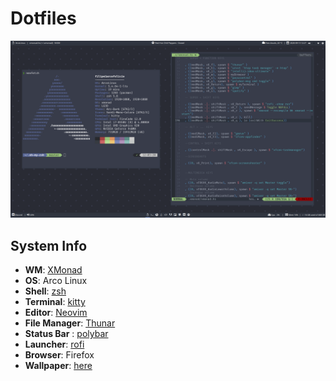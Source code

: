 # Dotfiles


![alt text](https://github.com/feliciofilipe/dotfiles/raw/master/screenshot.png "Screenshot")


## System Info

+ **WM**: [XMonad](https://github.com/xmonad/xmonad)
+ **OS**: Arco Linux
+ **Shell**: [zsh](https://wiki.archlinux.org/index.php/Zsh)
+ **Terminal**: [kitty](https://github.com/kovidgoyal/kitty/)
+ **Editor**: [Neovim](https://github.com/neovim/neovim/)
+ **File Manager**: [Thunar](https://git.xfce.org/xfce/thunar/)
+ **Status Bar** : [polybar](https://github.com/polybar/polybar)
+ **Launcher**: [rofi](https://github.com/davatorium/rofi/)
+ **Browser**: Firefox
+ **Wallpaper**: [here](https://imgur.com/FVn0pA3)
